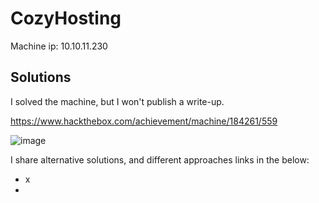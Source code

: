 # CozyHosting

Machine ip: 10.10.11.230

## Solutions
I solved the machine, but I won't publish a write-up. 

https://www.hackthebox.com/achievement/machine/184261/559

![image](https://github.com/h4md153v63n/CTFs/assets/5091265/420393c3-a795-49de-8a22-25f63674f4f4)


I share alternative solutions, and different approaches links in the below:
+ x
+ 
